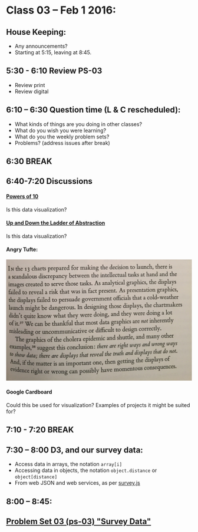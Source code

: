 # Class 03 –  Feb 1  2016:

## House Keeping:
* Any announcements?
* Starting at 5:15, leaving at 8:45.

## 5:30 - 6:10 Review PS-03
* Review print
* Review digital

## 6:10 – 6:30 Question time (L & C rescheduled):

* What kinds of things are you doing in other classes?
* What do you wish you were learning?
* What do you the weekly problem sets?
* Problems? (address issues after break)

## 6:30 BREAK

## 6:40-7:20 Discussions
#### [Powers of 10](https://www.youtube.com/watch?v=0fKBhvDjuy0)
Is this data visualization?
#### [Up and Down the Ladder of Abstraction](http://worrydream.com/#!2/LadderOfAbstraction)
Is this data visualization?
#### Angry Tufte:
<img class="illustration" src="tufte.jpg" alt="There are wrong ways">


#### Google Cardboard
Could this be used for visualization? Examples of projects it might be suited for?

## 7:10 - 7:20 BREAK

## 7:30 – 8:00 D3, and our survey data:
* Access data in arrays, the notation `array[i]`
* Accessing data in objects, the notation `object.distance` or `object[distance]`
* From web JSON and web services, as per [survey.js](js/survey.js)

## 8:00 – 8:45:


## [Problem Set 03 (ps-03) "Survey Data"](./ps03.html)
